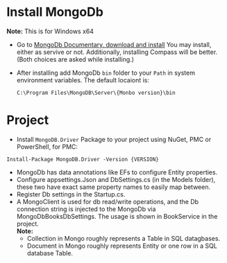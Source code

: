 # Install MongoDb

**Note:** This is for Windows x64

- Go to [MongoDb Documentary, download and install](https://www.mongodb.com/docs/manual/tutorial/install-mongodb-on-windows/)  You may install, either as servive or not. Additionally, installing Compass will be better. (Both choices are asked while installing.)
- After installing add MongoDb `bin` folder to your `Path` in system environment variables. The default locaiont is:

  ```
  C:\Program Files\MongoDB\Server\{Monbo version}\bin
  ```
  
# Project

- Install `MongoDB.Driver` Package to your project using NuGet, PMC or PowerShell, for PMC:
```
Install-Package MongoDB.Driver -Version {VERSION}
```
- MongoDb has data annotations like EFs to configure Entity properties.
- Configure appsettings.Json and DbSettings.cs (in the Models folder), these two have exact same property names to easily map between.
- Register Db settings in the Startup.cs.
- A MongoClient is used for db read/write operations, and the Db connection string is injected to the MongoDb via MongoDbBooksDbSettings. The usage is shown in BookService in the project.  
**Note:**
    - Collection in Mongo roughly represents a Table in SQL datagbases.
    - Document in Mongo roughly represents Entity or one row in a SQL database Table.
